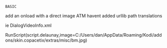 	BASIC
  add an onload with a direct image ATM
  havent added urllib path translations
  
  ie DialogVideoInfo.xml
  
  
  <onload condition="System.HasAddon(script.delaunay)">RunScript(script.delaunay,image=C:/Users/dan/AppData/Roaming/Kodi/addons/skin.copacetix/extras/misc/bm.jpg)</onload>

